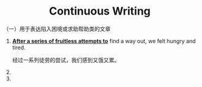 # <div style="text-align:center">Continuous Writing</div>
（一）用于表达陷入困境或求助帮助类的文章
1. **<u>After a series of fruitless attempts to</u>** find a way out, we felt hungry and tired.
   <p color="grey">经过一系列徒劳的尝试，我们感到又饿又累。</p>
2.
3.